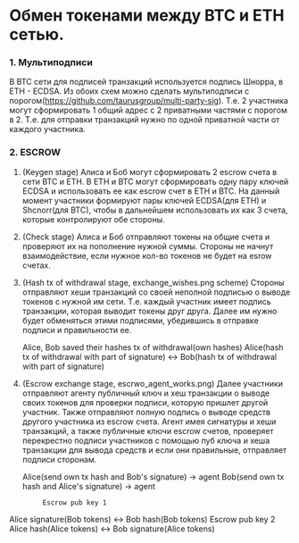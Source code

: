 # Обмен токенами между BTC и ETH сетью.

### 1. Мультиподписи
В BTC сети для подписей транзакций используется подпись Шнорра, в ETH - ECDSA.
Из обоих схем можно сделать мультиподписи с порогом(https://github.com/taurusgroup/multi-party-sig). 
Т.е. 2 участника могут сформировать 1 общий адрес с 2 приватными частями с порогом в 2.
Т.е. для отправки транзакций нужно по одной приватной части от каждого участника.

### 2. ESCROW

1. (Keygen stage) 
   Алиса и Боб могут сформировать 2 escrow счета в сети BTC и ETH.
   В ETH и BTC могут сформировать одну пару ключей ECDSA и использовать
   ее как escrow счет в ETH и BTC. На данный момент участники формируют
   пары ключей ECDSA(для ETH) и Shcnorr(для BTC), чтобы в дальнейшем использовать
   их как 3 счета, которые контролируют обе стороны.

2. (Check stage)
   Aлиса и Боб отправляют токены на общие счета и проверяют их на пополнение нужной суммы.
   Стороны не начнут взаимодействие, если нужное кол-во токенов не будет на esrow счетах.

3. (Hash tx of withdrawal stage, exchange_wishes.png scheme) 
   Стороны отправляют хеши транзакций со своей неполной подписью о выводе токенов с нужной им сети. 
   Т.е. каждый участник имеет подпись транзакции, которая выводит токены друг друга. Далее им нужно
   будет обменяться этими подписями, убедившись в отправке подписи и правильности ее.
	
   Alice, Bob saved their hashes tx of withdrawal(own hashes)
   Alice(hash tx of withdrawal with part of signature) <-> Bob(hash tx of withdrawal with part of signature)
	
4. (Escrow exchange stage, escrwo_agent_works.png)
   Далее участники отправляют агенту публичный ключ и хеш транзакции о выводе своих токенов для проверки
   подписи, которую пришлет другой участник. Также отправляют полную подпись о выводе средств другого участника из escrow счета. 
   Агент имея сигнатуры и хеши транзакций, а также публичные ключи escrow счетов,
   проверяет перекрестно подписи участников с помощью пуб ключа и хеша транзакции для вывода средств
   и если они правильные, отправляет подписи сторонам.
	
   Alice(send own tx hash and Bob's signature) -> agent
   Bob(send own tx hash and Alice's signature) -> agent
	
		    Escrow pub key 1
Alice signature(Bob tokens) <-> Bob hash(Bob tokens)
		    Escrow pub key 2
Alice hash(Alice tokens)    <-> Bob signature(Alice tokens)
